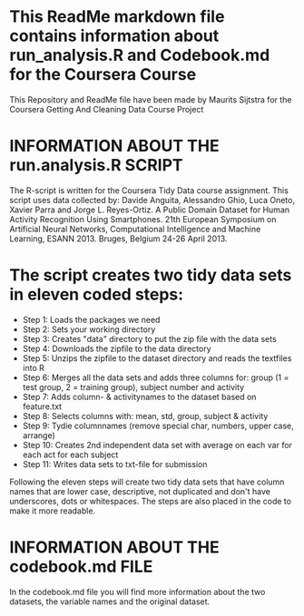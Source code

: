 # This ReadMe markdown file contains information about run_analysis.R and Codebook.md for the Coursera Course
This Repository and ReadMe file have been made by Maurits Sijtstra for the Coursera Getting And Cleaning Data Course Project

# INFORMATION ABOUT THE run.analysis.R SCRIPT
The R-script is written for the Coursera Tidy Data course assignment. This script uses data collected by: Davide Anguita, Alessandro Ghio, Luca Oneto, Xavier Parra and Jorge L. Reyes-Ortiz. A Public Domain Dataset for Human Activity Recognition Using Smartphones. 21th European Symposium on Artificial Neural Networks, Computational Intelligence and Machine Learning, ESANN 2013. Bruges, Belgium 24-26 April 2013.

# The script creates two tidy data sets in eleven coded steps:
- Step 1: Loads the packages we need
- Step 2: Sets your working directory
- Step 3: Creates "data" directory to put the zip file with the data sets
- Step 4: Downloads the zipfile to the data directory
- Step 5: Unzips the zipfile to the dataset directory and reads the textfiles into R
- Step 6: Merges all the data sets and adds three columns for: group (1 = test group, 2 = training group), subject number and activity
- Step 7: Adds column- & activitynames to the dataset based on feature.txt
- Step 8: Selects columns with: mean, std, group, subject & activity
- Step 9: Tydie columnnames (remove special char, numbers, upper case, arrange)
- Step 10: Creates 2nd independent data set with average on each var for each act for each subject
- Step 11: Writes data sets to txt-file for submission

Following the eleven steps will create two tidy data sets that have column names that are lower case, descriptive, not duplicated and don't have underscores, dots or whitespaces. The steps are also placed in the code to make it more readable. 

# INFORMATION ABOUT THE codebook.md FILE
In the codebook.md file you will find more information about the two datasets, the variable names and the original dataset. 
